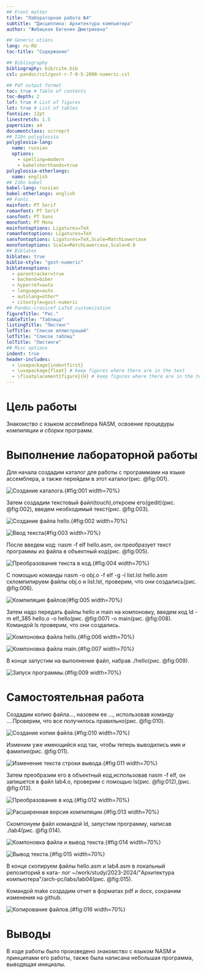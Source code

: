 ```yaml
---
## Front matter
title: "Лабораторная работа №4"
subtitle: "Дисциплина: Архитектура компьютера"
author: "Жибицкая Евгения Дмитриевна"

## Generic otions
lang: ru-RU
toc-title: "Содержание"

## Bibliography
bibliography: bib/cite.bib
csl: pandoc/csl/gost-r-7-0-5-2008-numeric.csl

## Pdf output format
toc: true # Table of contents
toc-depth: 2
lof: true # List of figures
lot: true # List of tables
fontsize: 12pt
linestretch: 1.5
papersize: a4
documentclass: scrreprt
## I18n polyglossia
polyglossia-lang:
  name: russian
  options:
	- spelling=modern
	- babelshorthands=true
polyglossia-otherlangs:
  name: english
## I18n babel
babel-lang: russian
babel-otherlangs: english
## Fonts
mainfont: PT Serif
romanfont: PT Serif
sansfont: PT Sans
monofont: PT Mono
mainfontoptions: Ligatures=TeX
romanfontoptions: Ligatures=TeX
sansfontoptions: Ligatures=TeX,Scale=MatchLowercase
monofontoptions: Scale=MatchLowercase,Scale=0.9
## Biblatex
biblatex: true
biblio-style: "gost-numeric"
biblatexoptions:
  - parentracker=true
  - backend=biber
  - hyperref=auto
  - language=auto
  - autolang=other*
  - citestyle=gost-numeric
## Pandoc-crossref LaTeX customization
figureTitle: "Рис."
tableTitle: "Таблица"
listingTitle: "Листинг"
lofTitle: "Список иллюстраций"
lotTitle: "Список таблиц"
lolTitle: "Листинги"
## Misc options
indent: true
header-includes:
  - \usepackage{indentfirst}
  - \usepackage{float} # keep figures where there are in the text
  - \floatplacement{figure}{H} # keep figures where there are in the text
---
```


# Цель работы

Знакомство с языком ассемблера NASM, освоение процедуры компиляции и сборки программ.


# Выполнение лабораторной работы

Для начала создадим каталог для работы с программами на языке ассемблера, а также перейдем в этот каталог(рис. @fig:001).

![Создание каталога.](image/1.png){#fig:001 width=70%}


Затем создадим текстовый файл(touch),откроем его(gedit)(рис. @fig:002), введем необходимый текст(рис. @fig:003).

![Создание файла hello.](image/2.png){#fig:002 width=70%}


![Ввод текста](image/3.png){#fig:003 width=70%}


После введем  код: nasm -f elf hello.asm, он преобразует текст программы из файла в объектный код(рис. @fig:005).

![Преобразование текста в код.](image/5.png){#fig:004 width=70%}


 С помощью команды nasm -o obj.o -f elf -g -l list.lst hello.asm скломпилируем файлы obj.o и list.lst, проверим, что они создались(рис. @fig:006).
 
![Компиляция файлов](image/6.png){#fig:005 width=70%}


Затем надо передать файлы hello и main на компоновку, введем код ld -m elf_385 hello.o -o hello(рис. @fig:007) -o main(рис. @fig:008). Командой ls проверим, что они создались.

![Компоновка файла hello.](image/7.png){#fig:006 width=70%}


![Компоновка файла main.](image/8.png){#fig:007 width=70%}


В конце запустим на выполнение файл, набрав ./hello(рис. @fig:009).

![Запуск программы.](image/9.png){#fig:009 width=70%}

# Самостоятельная работа

Создадим копию файла..., назовем ее ..., использовав команду ....Проверим, что все получилось правильно(рис. @fig:010).

![Создание копии файла.](image/10.png){#fig:010 width=70%}


Изменим уже имеющийся код так, чтобы теперь выводились имя и фамилия(рис. @fig:011).

![Изменение текста строки вывода.](image/11.png){#fig:011 width=70%}


Затем преобразим его в объектный код,использовав nasm -f elf, он запишется в файл lab4.o, проверим с помощью  ls(рис. @fig:012),(рис. @fig:013).

![Преобразование в код.](image/12.png){#fig:012 width=70%}


![Расширенная версия компиляции.](image/13.png){#fig:013 width=70%}


Скомпонуем файл командой ld, запустим программу, написав ./lab4(рис. @fig:014).

![Компоновка файла и вывод текста.](image/14.png){#fig:014 width=70%}


![Вывод текста.](image/14.png){#fig:015 width=70%}

В конце  скопируем файлы hello.asm и lab4.asm в локальный репозиторий в ката-
лог ~/work/study/2023-2024/"Архитектура компьютера"/arch-pc/labs/lab04(рис. @fig:015).

Командой make создадим отчет в форматах pdf и docx, сохраним изменения на github.


![Копирование файлов.](image/15.png){#fig:016 width=70%}

# Выводы

В ходе работы было произведено знакомство с языком NASM и принципами его работы, также была написана небольшая программа, выводящая инициалы.


